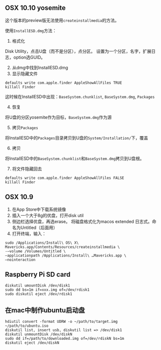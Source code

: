 
## OSX 10.10 yosemite

这个版本的preview版无法使用`createinstallmedia`的方法。

使用`InstallESD.dmg`方法：

1. 格式化

Disk Utility，点击U盘（而不是分区），点分区。
设置为一个分区，名字，扩展日志，option选GUID。

2. 从dmg中找到InstallESD.dmg
3. 显示隐藏文件

```
defaults write com.apple.finder AppleShowAllFiles TRUE
killall Finder
```
这时候在InstallESD中出现：`BaseSystem.chunklist`, `BaseSystem.dmg`, `Packages`

4. 恢复

将U盘的分区yosemite作为目标，`BaseSystem.dmg`作为源

5. 拷贝`Packages`

将InstallESD中的`Packages`目录拷贝到U盘的`System/Installation/`下，覆盖

6. 拷贝

将InstallESD中的`BaseSystem.chunklist`和`BaseSystem.dmg`拷贝到U盘根。

7. 将文件隐藏回去

```
defaults write com.apple.finder AppleShowAllFiles FALSE
killall Finder
```

## OSX 10.9

1. 在App Store中下载系统镜像
2. 插入一个大于8g的优盘，打开disk util
3. 侧边栏选择优盘，再选erase。 将磁盘格式化为macos extended 日志式。命名为Untitled（后面用）
4. 打开终端，输入：

```
sudo /Applications/Install\ OS\ X\ Mavericks.app/Contents/Resources/createinstallmedia \
-—volume /Volumes/Untitled \
—applicationpath /Applications/Install\ …Mavericks.app \
—nointeraction
```

## Raspberry Pi SD card

```
diskutil umountDisk /dev/disk1
sudo dd bs=1m if=xxx.img of=/dev/rdisk1
sudo diskutil eject /dev/rdisk1
```

## 在mac中制作ubuntu启动盘

```
hdiutil convert -format UDRW -o ~/path/to/target.img ~/path/to/ubuntu.iso
diskutil list, insert usb, diskutil list => /dev/disk1
diskutil unmountDisk /dev/diskN
sudo dd if=/path/to/downloaded.img of=/dev/rdiskN bs=1m
diskutil eject /dev/diskN
```
